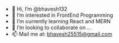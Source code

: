 - 👋 Hi, I’m @bhavesh132
- 👀 I’m interested in FrontEnd Programming
- 🌱 I’m currently learning React and MERN
- 💞️ I’m looking to collaborate on ...
- 📫 Mail me at: bhavesh25515@gmail.com

<!---
bhavesh132/bhavesh132 is a ✨ special ✨ repository because its `README.md` (this file) appears on your GitHub profile.
You can click the Preview link to take a look at your changes.
--->
